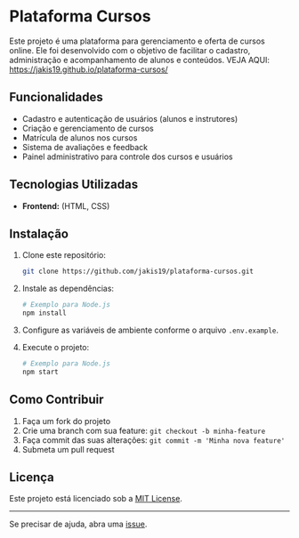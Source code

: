 # Plataforma Cursos

Este projeto é uma plataforma para gerenciamento e oferta de cursos online. Ele foi desenvolvido com o objetivo de facilitar o cadastro, administração e acompanhamento de alunos e conteúdos.
VEJA AQUI: https://jakis19.github.io/plataforma-cursos/

## Funcionalidades

- Cadastro e autenticação de usuários (alunos e instrutores)
- Criação e gerenciamento de cursos
- Matrícula de alunos nos cursos
- Sistema de avaliações e feedback
- Painel administrativo para controle dos cursos e usuários

## Tecnologias Utilizadas

- **Frontend:** (HTML, CSS)


## Instalação

1. Clone este repositório:
   ```bash
   git clone https://github.com/jakis19/plataforma-cursos.git
   ```
2. Instale as dependências:
   ```bash
   # Exemplo para Node.js
   npm install
   ```
3. Configure as variáveis de ambiente conforme o arquivo `.env.example`.

4. Execute o projeto:
   ```bash
   # Exemplo para Node.js
   npm start
   ```

## Como Contribuir

1. Faça um fork do projeto
2. Crie uma branch com sua feature: `git checkout -b minha-feature`
3. Faça commit das suas alterações: `git commit -m 'Minha nova feature'`
4. Submeta um pull request

## Licença

Este projeto está licenciado sob a [MIT License](LICENSE).

---

Se precisar de ajuda, abra uma [issue](https://github.com/jakis19/plataforma-cursos/issues).
